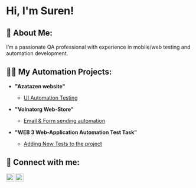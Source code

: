 <h1>Hi, I'm Suren! </h1>
<h2>🌟 About Me:</h2>

<p> I’m a passionate QA professional with experience in mobile/web testing and automation development.</p>

<h2>👨‍💻 My Automation Projects:</h2>

- <b>"Azatazen website"</b>
  - [UI Automation Testing](https://github.com/sarz77/azatazen/blob/main/README.md)

- <b>"Volnatorg Web-Store"</b>
  - [Email & Form sending automation](https://github.com/sarz77/volnatorg/blob/main/README.md)

- <b>"WEB 3 Web-Application Automation Test Task"</b>
  - [Adding New Tests to the project](https://github.com/sarz77/dapp-test-automation-playwright-synpress/blob/main/README.md)

<h2> 🤳 Connect with me:</h2>

[<img align="left" alt="SurenArzanyan | LinkedIn" width="22px" src="https://cdn.jsdelivr.net/npm/simple-icons@v3/icons/linkedin.svg" />][linkedin]
[<img align="left" alt="SurenArznayn | Telegram" width="22px" src="https://cdn.jsdelivr.net/npm/simple-icons@3.13.0/icons/telegram.svg" />][telegram]

[telegram]: https://t.me/arzanyan23
[linkedin]: https://www.linkedin.com/in/suren777
